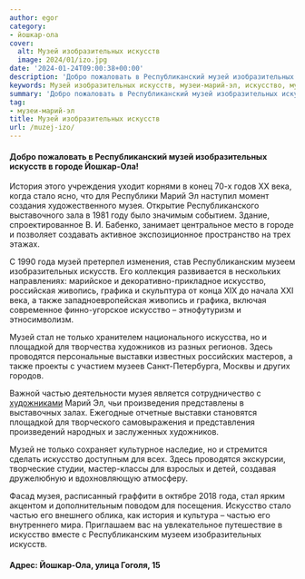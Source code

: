 ```yaml
---
author: egor
category:
- йошкар-ола
cover:
  alt: Музей изобразительных искусств
  image: 2024/01/izo.jpg
date: '2024-01-24T09:00:38+00:00'
description: 'Добро пожаловать в Республиканский музей изобразительных искусств в городе Йошкар-Ола! История этого учреждения уходит корнями в конец 70-х годов XX века,...'
keywords: Музей изобразительных искусств, музеи-марий-эл, искусство, музей, изобразительных, искусств, музея, частью, городе, йошкар, ола, история, века, стало, марий, года, республиканским
summary: 'Добро пожаловать в Республиканский музей изобразительных искусств в городе Йошкар-Ола! История этого учреждения уходит корнями в конец 70-х годов XX века,...'
tag:
- музеи-марий-эл
title: Музей изобразительных искусств
url: /muzej-izo/
---
```


#### Добро пожаловать в Республиканский музей изобразительных искусств в городе Йошкар-Ола!

История этого учреждения уходит корнями в конец 70-х годов XX века, когда стало ясно, что для Республики Марий Эл наступил момент создания художественного музея. Открытие Республиканского выставочного зала в 1981 году было значимым событием. Здание, спроектированное В. И. Бабенко, занимает центральное место в городе и позволяет создавать активное экспозиционное пространство на трех этажах.

С 1990 года музей претерпел изменения, став Республиканским музеем изобразительных искусств. Его коллекция развивается в нескольких направлениях: марийское и декоративно-прикладное искусство, российская живопись, графика и скульптура от конца XIX до начала XXI века, а также западноевропейская живопись и графика, включая современное финно-угорское искусство – этнофутуризм и этносимволизм.

Музей стал не только хранителем национального искусства, но и площадкой для творчества художников из разных регионов. Здесь проводятся персональные выставки известных российских мастеров, а также проекты с участием музеев Санкт-Петербурга, Москвы и других городов.

Важной частью деятельности музея является сотрудничество с [художниками](/rita_art/) Марий Эл, чьи произведения представлены в выставочных залах. Ежегодные отчетные выставки становятся площадкой для творческого самовыражения и представления произведений народных и заслуженных художников.

Музей не только сохраняет культурное наследие, но и стремится сделать искусство доступным для всех. Здесь проводятся экскурсии, творческие студии, мастер-классы для взрослых и детей, создавая дружелюбную и вдохновляющую атмосферу.

Фасад музея, расписанный граффити в октябре 2018 года, стал ярким акцентом и дополнительным поводом для посещения. Искусство стало частью его внешнего облика, как история и культура – частью его внутреннего мира. Приглашаем вас на увлекательное путешествие в искусство вместе с Республиканским музеем изобразительных искусств.

#### Адрес: Йошкар-Ола, улица Гоголя, 15